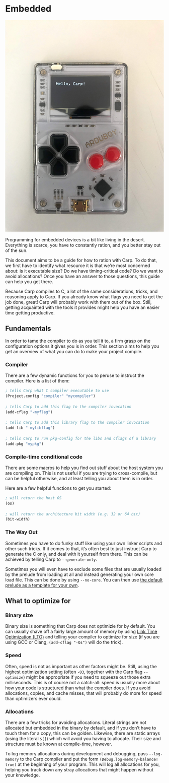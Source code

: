 # Embedded

<img src="carp_on_arduboy.jpg">

Programming for embedded devices is a bit like living in the desert. Everything
is scarce, you have to constantly ration, and you better stay out of the sun.

This document aims to be a guide for how to ration with Carp. To do that, we
first have to identify what resource it is that we’re most concerned about: is
it executable size? Do we have timing-critical code? Do we want to avoid
allocations? Once you have an answer to those questions, this guide can help
you get there.

Because Carp compiles to C, a lot of the same considerations, tricks, and
reasoning apply to Carp. If you already know what flags you need to get the job
done, great! Carp will probably work with them out of the box. Still, getting
acquainted with the tools it provides might help you have an easier time
getting productive.

## Fundamentals

In order to tame the compiler to do as you tell it to, a firm grasp on the
configuration options it gives you is in order. This section aims to help you
get an overview of what you can do to make your project compile.

### Compiler

There are a few dynamic functions for you to peruse to instruct the compiler.
Here is a list of them:

```clojure
; tells Carp what C compiler executable to use
(Project.config "compiler" "mycompiler")

; tells Carp to add this flag to the compiler invocation
(add-cflag "-myflag")

; tells Carp to add this library flag to the compiler invocation
(add-lib "-mylibflag")

; tells Carp to run pkg-config for the libs and cflags of a library
(add-pkg "mypkg")
```

### Compile-time conditional code

There are some macros to help you find out stuff about the host system you are
compiling on. This is not useful if you are trying to cross-compile, but can be
helpful otherwise, and at least telling you about them is in order.

Here are a few helpful functions to get you started:

```clojure
; will return the host OS
(os)

; will return the architecture bit width (e.g. 32 or 64 bit)
(bit-width)
```

### The Way Out

Sometimes you have to do funky stuff like using your own linker scripts and
other such tricks. If it comes to that, it’s often best to just instruct Carp
to generate the C only, and deal with it yourself from there. This can be
achieved by telling Carp to `--generate-only`.

Sometimes you will even have to exclude some files that are usually loaded by
the prelude from loading at all and instead generating your own core load file.
This can be done by using `--no-core`. You can then use [the default prelude as
a template for your own](https://github.com/carp-lang/Carp/blob/master/core/Core.carp).

## What to optimize for

### Binary size

Binary size is something that Carp does not optimizie for by default. You can
usually shave off a fairly large amount of memory by using [Link Time
Optimization (LTO)](https://wiki.debian.org/LTO) and telling your compiler to
optimize for size (if you are using GCC or Clang, `(add-cflag "-Os")` will do
the trick).

### Speed

Often, speed is not as important as other factors might be. Still, using the
highest optimization setting (often `-O3`, together with the Carp flag
`--optimize`) might be appropriate if you need to squeeze out those extra
milliseconds. This is of course not a catch-all: speed is usually more about
how your code is structured than what the compiler does. If you avoid
allocations, copies, and cache misses, that will probably do more for speed
than optimizers ever could.

### Allocations

There are a few tricks for avoiding allocations. Literal strings are not
allocated but embedded in the binary by default, and if you don’t have to touch
them for a copy, this can be golden. Likewise, there are static arrays (using
the literal `$[]`) which will avoid you having to allocate. Their size and
structure must be known at compile-time, however.

To log memory allocations during development and debugging, pass `--log-memory`
to the Carp compiler and put the form `(Debug.log-memory-balance! true)` at the
beginning of your program. This will log all allocations for you, helping you
track down any stray allocations that might happen without your knowledge.
